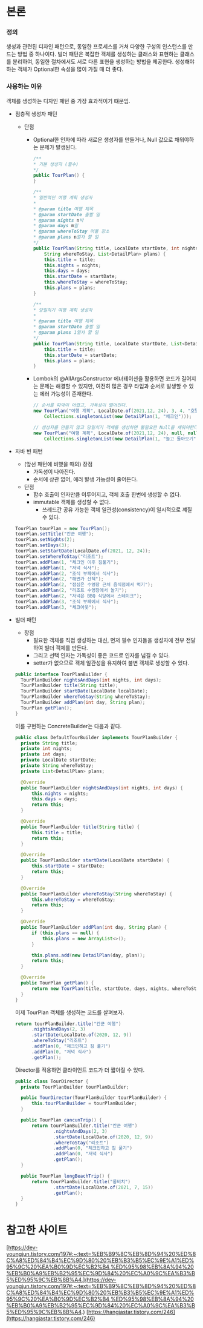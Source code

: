 # 본론

### 정의

생성과 관련된 디자인 패턴으로, 동일한 프로세스를 거쳐 다양한 구성의 인스턴스를 만드는 방법 중 하나이다.
빌더 패턴은 복잡한 객체를 생성하는 클래스와 표현하는 클래스를 분리하여, 동일한 절차에서도 서로 다른 표현을 생성하는 방법을 제공한다.
생성해야 하는 객체가 Optional한 속성을 많이 가질 때 더 좋다.

### 사용하는 이유

객체를 생성하는 디자인 패턴 중 가장 효과적이기 떄문임.

- 점층적 생성자 패턴

  - 단점

    - Optional한 인자에 따라 새로운 생성자를 만들거나, Null 값으로 채워야하는 문제가 발생된다.

      ```java
      /**
      * 기본 생성자 (필수)
      */
      public TourPlan() {
      }

      /**
      * 일반적인 여행 계획 생성자
      *
      * @param title 여행 제목
      * @param startDate 출발 일
      * @param nights n박
      * @param days m일
      * @param whereToStay 머물 장소
      * @param plans n일차 할 일
      */
      public TourPlan(String title, LocalDate startDate, int nights, int days,
          String whereToStay, List<DetailPlan> plans) {
          this.title = title;
          this.nights = nights;
          this.days = days;
          this.startDate = startDate;
          this.whereToStay = whereToStay;
          this.plans = plans;
      }

      /**
      * 당일치기 여행 계획 생성자
      *
      * @param title 여행 제목
      * @param startDate 출발 일
      * @param plans 1일차 할 일
      */
      public TourPlan(String title, LocalDate startDate, List<DetailPlan> plans) {
          this.title = title;
          this.startDate = startDate;
          this.plans = plans;
      }
      ```

    - Lombok의 @AllArgsConstructor 에너테이션을 활용하면 코드가 길어지는 문제는 해결할 수 있지만, 여전히 많은 경우 타입과 순서로 발생할 수 있는 에러 가능성이 존재한다.

      ```java
      // 순서를 파악이 어렵고, 가독성이 떨어진다.
      new TourPlan("여행 계획", LocalDate.of(2021,12, 24), 3, 4, "호텔",
          Collections.singletonList(new DetailPlan(1, "체크인")));

      // 생성자를 만들지 않고 당일치기 객체를 생성하면 불필요한 Null을 채워야한다.
      new TourPlan("여행 계획", LocalDate.of(2021,12, 24), null, null, null,
          Collections.singletonList(new DetailPlan(1, "놀고 돌아오기")));
      ```

- 자바 빈 패턴

  - (앞선 패턴에 비했을 때의) 장점
    - 가독성이 나아진다.
    - 순서에 상관 없어, 에러 발생 가능성이 줄어든다.
  - 단점
    - 함수 호출이 인자만큼 이루어지고, 객체 호출 한번에 생성할 수 없다.
    - immutable 객체를 생성할 수 없다.
      - 쓰레드간 공유 가능한 객체 일관성(consistency)이 일시적으로 꺠질 수 있다.

  ```java
  TourPlan tourPlan = new TourPlan();
  tourPlan.setTitle("칸쿤 여행");
  tourPlan.setNights(2);
  tourPlan.setDays(3);
  tourPlan.setStartDate(LocalDate.of(2021, 12, 24));
  tourPlan.setWhereToStay("리조트");
  tourPlan.addPlan(1, "체크인 이후 짐풀기");
  tourPlan.addPlan(1, "저녁 식사");
  tourPlan.addPlan(2, "조식 부페에서 식사");
  tourPlan.addPlan(2, "해변가 산책");
  tourPlan.addPlan(2, "점심은 수영장 근처 음식점에서 먹기");
  tourPlan.addPlan(2, "리조트 수영장에서 놀기");
  tourPlan.addPlan(2, "저녁은 BBQ 식당에서 스테이크");
  tourPlan.addPlan(3, "조식 부페에서 식사");
  tourPlan.addPlan(3, "체크아웃");
  ```

- 빌더 패턴

  - 장점
    - 필요한 객체를 직접 생성하는 대신, 먼저 필수 인자들을 생성자에 전부 전달하여 빌더 객체를 만든다.
    - 그리고 선택 인자는 가독성이 좋은 코드로 인자를 넘길 수 있다.
    - setter가 없으므로 객체 일관성을 유지하여 불변 객체로 생성할 수 있다.

  ```java
  public interface TourPlanBuilder {
    TourPlanBuilder nightsAndDays(int nights, int days);
    TourPlanBuilder title(String title);
    TourPlanBuilder startDate(LocalDate localDate);
    TourPlanBuilder whereToStay(String whereToStay);
    TourPlanBuilder addPlan(int day, String plan);
    TourPlan getPlan();
  }
  ```

  이를 구현하는 ConcreteBuilder는 다음과 같다.

  ```java
  public class DefaultTourBuilder implements TourPlanBuilder {
    private String title;
    private int nights;
    private int days;
    private LocalDate startDate;
    private String whereToStay;
    private List<DetailPlan> plans;

    @Override
    public TourPlanBuilder nightsAndDays(int nights, int days) {
        this.nights = nights;
        this.days = days;
        return this;
    }

    @Override
    public TourPlanBuilder title(String title) {
        this.title = title;
        return this;
    }

    @Override
    public TourPlanBuilder startDate(LocalDate startDate) {
        this.startDate = startDate;
        return this;
    }

    @Override
    public TourPlanBuilder whereToStay(String whereToStay) {
        this.whereToStay = whereToStay;
        return this;
    }

    @Override
    public TourPlanBuilder addPlan(int day, String plan) {
        if (this.plans == null) {
            this.plans = new ArrayList<>();
        }

        this.plans.add(new DetailPlan(day, plan));
        return this;
    }

    @Override
    public TourPlan getPlan() {
        return new TourPlan(title, startDate, days, nights, whereToStay, plans);
    }
  }
  ```

  이제 TourPlan 객체를 생성하는 코드를 살펴보자.

  ```java
  return tourPlanBuilder.title("칸쿤 여행")
        .nightsAndDays(2, 3)
        .startDate(LocalDate.of(2020, 12, 9))
        .whereToStay("리조트")
        .addPlan(0, "체크인하고 짐 풀기")
        .addPlan(0, "저녁 식사")
        .getPlan();
  ```

  Director를 적용하면 클라이언트 코드가 더 짧아질 수 있다.

  ```java
  public class TourDirector {
    private TourPlanBuilder tourPlanBuilder;

    public TourDirector(TourPlanBuilder tourPlanBuilder) {
        this.tourPlanBuilder = tourPlanBuilder;
    }

    public TourPlan cancunTrip() {
        return tourPlanBuilder.title("칸쿤 여행")
                .nightsAndDays(2, 3)
                .startDate(LocalDate.of(2020, 12, 9))
                .whereToStay("리조트")
                .addPlan(0, "체크인하고 짐 풀기")
                .addPlan(0, "저녁 식사")
                .getPlan();
    }

    public TourPlan longBeachTrip() {
        return tourPlanBuilder.title("롱비치")
                .startDate(LocalDate.of(2021, 7, 15))
                .getPlan();
    }
  }
  ```

# 참고한 사이트

[https://dev-youngjun.tistory.com/197#:~:text=%EB%B9%8C%EB%8D%94%20%ED%8C%A8%ED%84%B4%EC%9D%80%20%EB%B3%B5%EC%9E%A1%ED%95%9C%20%EA%B0%9D%EC%B2%B4,%ED%95%98%EB%8A%94%20%EB%B0%A9%EB%B2%95%EC%9D%84%20%EC%A0%9C%EA%B3%B5%ED%95%9C%EB%8B%A4.](https://dev-youngjun.tistory.com/197#:~:text=%EB%B9%8C%EB%8D%94%20%ED%8C%A8%ED%84%B4%EC%9D%80%20%EB%B3%B5%EC%9E%A1%ED%95%9C%20%EA%B0%9D%EC%B2%B4,%ED%95%98%EB%8A%94%20%EB%B0%A9%EB%B2%95%EC%9D%84%20%EC%A0%9C%EA%B3%B5%ED%95%9C%EB%8B%A4.)
[https://hangjastar.tistory.com/246](https://hangjastar.tistory.com/246)
